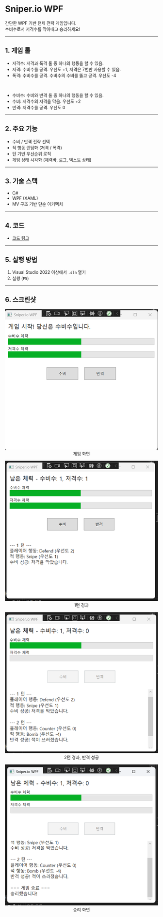 # Sniper.io WPF

간단한 WPF 기반 턴제 전략 게임입니다.  
수비수로서 저격수를 막아내고 승리하세요!

---

## 1. 게임 룰
- 저격수: 저격과 폭격 둘 중 하나의 행동을 할 수 있음.
- 저격: 수비수를 공격. 우선도 +1, 저격은 7번만 사용할 수 있음.
- 폭격: 수비수를 공격. 수비수의 수비를 뚫고 공격. 우선도 -4

<br/>

- 수비수: 수비와 반격 둘 중 하나의 행동을 할 수 있음.
- 수비: 저격수의 저격을 막음. 우선도 +2
- 반격: 저격수를 공격. 우선도 0

---

## 2. 주요 기능
- 수비 / 반격 전략 선택
- 적 행동 랜덤화 (저격 / 폭격)
- 턴 기반 우선순위 로직
- 게임 상태 시각화 (체력바, 로그, 텍스트 상태)

---

## 3. 기술 스택
- C#
- WPF (XAML)
- MV 구조 기반 단순 아키텍처

---

## 4. 코드

- [코드 링크](https://github.com/ShawnKim2/Sniper_io_fixed)

---

## 5. 실행 방법
1. Visual Studio 2022 이상에서 `.sln` 열기
2. 실행 (`F5`)

---

## 6. 스크린샷

<p align="center">
  <img src="https://github.com/ShawnKim2/blog/raw/main/img/csharpsniper1.png" alt="게임 화면"><br/>
  게임 화면
</p>

<p align="center">
  <img src="https://github.com/ShawnKim2/blog/raw/main/img/csharpsniper2.png" alt="1턴 경과"><br/>
  1턴 경과
</p>

<p align="center">
  <img src="https://github.com/ShawnKim2/blog/raw/main/img/csharpsniper3.png" alt="2턴 경과, 반격 성공"><br/>
  2턴 경과, 반격 성공
</p>

<p align="center">
  <img src="https://github.com/ShawnKim2/blog/raw/main/img/csharpsniper4.png" alt="승리 화면"><br/>
  승리 화면
</p>




